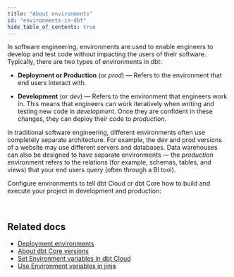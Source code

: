 ```yaml
---
title: "About environments"
id: "environments-in-dbt"
hide_table_of_contents: true
---
```


In software engineering, environments are used to enable engineers to develop and test code without impacting the users of their software. Typically, there are two types of environments in dbt:

- **Deployment or Production** (or _prod_) &mdash; Refers to the environment that end users interact with. 

- **Development** (or _dev_) &mdash; Refers to the environment that engineers work in. This means that engineers can work iteratively when writing and testing new code in _development_. Once they are confident in these changes, they can deploy their code to _production_.

In traditional software engineering, different environments often use completely separate architecture. For example, the dev and prod versions of a website may use different servers and databases. <Term id="data-warehouse">Data warehouses</Term> can also be designed to have separate environments &mdash; the _production_ environment refers to the relations (for example, schemas, tables, and <Term id="view">views</Term>) that your end users query (often through a BI tool).

Configure environments to tell dbt Cloud or dbt Core how to build and execute your project in development and production:

<div className="grid--2-col">

<Card
    title="Environments in dbt Cloud"
    body="Seamlessly configure development and deployment environments in dbt Cloud to control how your project runs in both the dbt Cloud IDE and scheduled jobs."
    link="/docs/dbt-cloud-environments"
    icon="dbt-bit"/>

<Card
    title="Environments in dbt Core"
    body="Setup and maintain separate deployment and development environments through the use of targets within a profile file"
    link="/docs/core/dbt-core-environments"
    icon="command-line"/>

</div> <br />

## Related docs
- [Deployment environments](/docs/deploy/deploy-environments)
- [About dbt Core versions](/docs/dbt-versions/core)
- [Set Environment variables in dbt Cloud](/docs/build/environment-variables#special-environment-variables)
- [Use Environment variables in jinja](/reference/dbt-jinja-functions/env_var)
